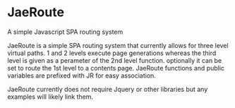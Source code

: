# JaeRoute
A simple Javascript SPA routing system

JaeRoute is a simple SPA routing system that currently allows for three level virtual paths. 1 and 2 levels execute page generations  whereas the third level is given as a perameter of the 2nd level function. optionally it can be set to route the 1st level to a contents page. JaeRoute functions and public variables are prefixed with JR for easy association. 



JaeRoute currently does not require Jquery or other libraries but any examples will likely link them.  
